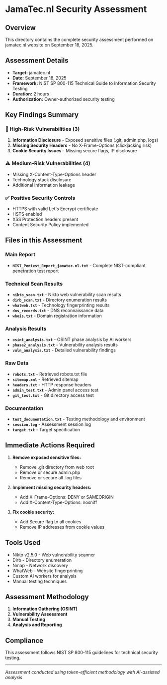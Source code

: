 # JamaTec.nl Security Assessment

## Overview
This directory contains the complete security assessment performed on jamatec.nl website on September 18, 2025.

## Assessment Details
- **Target:** jamatec.nl
- **Date:** September 18, 2025
- **Framework:** NIST SP 800-115 Technical Guide to Information Security Testing
- **Duration:** 2 hours
- **Authorization:** Owner-authorized security testing

## Key Findings Summary

### 🚨 High-Risk Vulnerabilities (3)
1. **Information Disclosure** - Exposed sensitive files (.git, admin.php, logs)
2. **Missing Security Headers** - No X-Frame-Options (clickjacking risk)
3. **Cookie Security Issues** - Missing secure flags, IP disclosure

### ⚠️ Medium-Risk Vulnerabilities (4)
- Missing X-Content-Type-Options header
- Technology stack disclosure
- Additional information leakage

### ✅ Positive Security Controls
- HTTPS with valid Let's Encrypt certificate
- HSTS enabled
- XSS Protection headers present
- Content Security Policy implemented

## Files in this Assessment

### Main Report
- **`NIST_Pentest_Report_jamatec.nl.txt`** - Complete NIST-compliant penetration test report

### Technical Scan Results
- **`nikto_scan.txt`** - Nikto web vulnerability scan results
- **`dirb_scan.txt`** - Directory enumeration results
- **`whatweb.txt`** - Technology fingerprinting results
- **`dns_records.txt`** - DNS reconnaissance data
- **`whois.txt`** - Domain registration information

### Analysis Results
- **`osint_analysis.txt`** - OSINT phase analysis by AI workers
- **`phase2_analysis.txt`** - Vulnerability analysis results
- **`vuln_analysis.txt`** - Detailed vulnerability findings

### Raw Data
- **`robots.txt`** - Retrieved robots.txt file
- **`sitemap.xml`** - Retrieved sitemap
- **`headers.txt`** - HTTP response headers
- **`admin_test.txt`** - Admin panel access test
- **`git_test.txt`** - Git directory access test

### Documentation
- **`test_documentation.txt`** - Testing methodology and environment
- **`session.log`** - Assessment session log
- **`target.txt`** - Target specification

## Immediate Actions Required

1. **Remove exposed sensitive files:**
   - Remove .git directory from web root
   - Remove or secure admin.php
   - Remove or secure all .log files

2. **Implement missing security headers:**
   - Add X-Frame-Options: DENY or SAMEORIGIN
   - Add X-Content-Type-Options: nosniff

3. **Fix cookie security:**
   - Add Secure flag to all cookies
   - Remove IP addresses from cookie values

## Tools Used
- Nikto v2.5.0 - Web vulnerability scanner
- Dirb - Directory enumeration
- Nmap - Network discovery
- WhatWeb - Website fingerprinting
- Custom AI workers for analysis
- Manual testing techniques

## Assessment Methodology
1. **Information Gathering (OSINT)**
2. **Vulnerability Assessment**
3. **Manual Testing**
4. **Analysis and Reporting**

## Compliance
This assessment follows NIST SP 800-115 guidelines for technical security testing.

---
*Assessment conducted using token-efficient methodology with AI-assisted analysis*